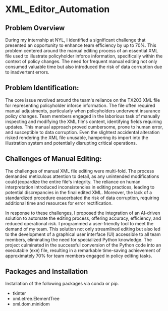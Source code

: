 # XML_Editor_Automation
## Problem Overview
During my internship at NYL, I identified a significant challenge that presented an opportunity to enhance team efficiency by up to 70%. This problem centered around the manual editing process of an essential XML file used to illustrate policyholder inforce information, specifically within the context of policy changes. The need for frequent manual editing not only consumed valuable time but also introduced the risk of data corruption due to inadvertent errors.

## Problem Identification:
The core issue revolved around the team's reliance on the TX203 XML file for representing policyholder inforce information. The file often required manual adjustments, particularly when policyholders underwent insurance policy changes. Team members engaged in the laborious task of manually inspecting and modifying the XML file's content, identifying fields requiring updates. This manual approach proved cumbersome, prone to human error, and susceptible to data corruption. Even the slightest accidental alteration risked rendering the XML file unusable, hampering its import into the illustration system and potentially disrupting critical operations.


## Challenges of Manual Editing:
The challenges of manual XML file editing were multi-fold. The process demanded meticulous attention to detail, as any unintended modifications could jeopardize the entire file's integrity. The reliance on human interpretation introduced inconsistencies in editing practices, leading to potential discrepancies in the final edited XML. Moreover, the lack of a standardized procedure exacerbated the risk of data corruption, requiring additional time and resources for error rectification.

In response to these challenges, I proposed the integration of an AI-driven solution to automate the editing process, offering accuracy, efficiency, and reduced operational risk. I programmed a user-friendly tool to meet the demand of my team. This solution not only streamlined editing but also led to the development of a graphical user interface (UI) accessible to all team members, eliminating the need for specialized Python knowledge. The project culminated in the successful conversion of the Python code into an executable (exe) file, resulting in a remarkable time-saving achievement of approximately 70% for team members engaged in policy editing tasks.


## Packages and Installation
Installation of the following packages via conda or pip.
- tkinter
- xml.etree.ElementTree
- xml.dom.minidom
  

